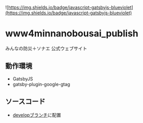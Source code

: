 ![https://img.shields.io/badge/javascript-gatsbyjs-blueviolet](https://img.shields.io/badge/javascript-gatsbyjs-blueviolet)

# www4minnanobousai_publish
みんなの防災＋ソナエ 公式ウェブサイト

## 動作環境
* GatsbyJS
* gatsby-plugin-google-gtag

## ソースコード
* [developブランチ](https://github.com/acb-salon/www4minnanobousai_publish/tree/develop)に配置

